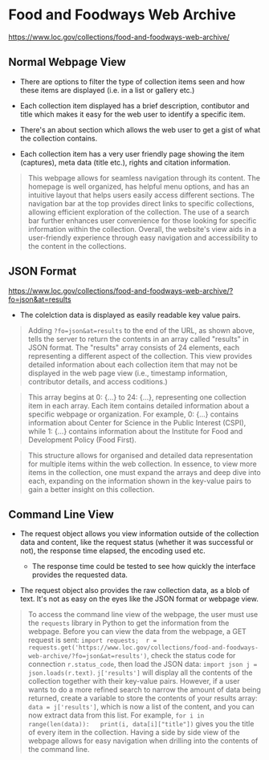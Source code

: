 # Food and Foodways Web Archive 

https://www.loc.gov/collections/food-and-foodways-web-archive/

## Normal Webpage View

* There are options to filter the type of collection items seen and how these items are displayed (i.e. in a list or gallery etc.)
  
* Each collection item displayed has a brief description, contibutor and title which makes it easy for the web user to identify a specific item.
  
* There's an about section which allows the web user to get a gist of what the collection contains.
  
* Each collection item has a very user friendly page showing the item (captures), meta data (title etc.), rights and citation information. 

> This webpage allows for seamless navigation through its content. The homepage is well organized, has helpful menu options, and has an intuitive layout that helps users easily access different sections. The navigation bar at the top provides direct links to specific collections, allowing efficient exploration of the collection. The use of a search bar further enhances user convenience for those looking for specific information within the collection. Overall, the website's view aids in a user-friendly experience through easy navigation and accessibility to the content in the collections.

## JSON Format

https://www.loc.gov/collections/food-and-foodways-web-archive/?fo=json&at=results

* The colelction data is displayed as easily readable key value pairs.
  
> Adding `?fo=json&at=results` to the end of the URL, as shown above, tells the server to return the contents in an array called "results" in JSON format. The "results" array consists of 24 elements, each representing a different aspect of the collection. This view provides detailed information about each collection item that may not be displayed in the web page view (i.e., timestamp information, contributor details, and access coditions.)

>  This array begins at 0: {...} to 24: {...}, representing one collection item in each array. Each item contains detailed information about a specific webpage or organization. For example, 0: {...}  contains information about Center for Science in the Public Interest (CSPI), while 1: {...} contains information about the Institute for Food and Development Policy (Food First).

> This structure allows for organised and detailed data representation for multiple items within the web collection. In essence, to view more items in the collection, one must expand the arrays and deep dive into each, expanding on the information shown in the key-value pairs to gain a better insight on this collection. 


## Command Line View

* The request object allows you view information outside of the collection data and content, like the request status (whether it was successful or not), the response time elapsed, the encoding used etc.
  * The response time could be tested to see how quickly the interface provides the requested data.

* The request object also provides the raw collection data, as a blob of text. It's not as easy on the eyes like the JSON format or webpage view.

> To access the command line view of the webpage, the user must use the `requests` library in Python to get the information from the webpage. Before you can view the data from the webpage, a GET request is sent: `import requests; 
r = requests.get('https://www.loc.gov/collections/food-and-foodways-web-archive/?fo=json&at=results')`, check the status code for connection `r.status_code`, then load the JSON data: `import json
j = json.loads(r.text)`.  `j['results']` will display all the contents of the collection together with their key-value pairs. However, if a user wants to do a more refined search to narrow the amount of data being returned, create a variable to store the contents of your results array: `data = j['results']`, which is now a list of the content, and you can now extract data from this list. For example, `for i in range(len(data)):  
  print(i, data[i]["title"])` gives you the title of every item in the collection. Having a side by side view of the webpage allows for easy navigation when drilling into the contents of the command line.
